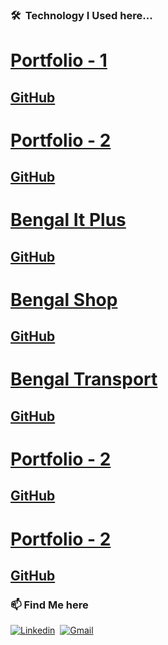 ### 🛠 &nbsp;Technology I Used here...

# [Portfolio - 1](https://sunjid-dev.web.app/) 
## [GitHub](https://github.com/sunjid-git/sunjid-hasan)

# [Portfolio - 2](https://sunjid-hasan.web.app/) 
## [GitHub](https://github.com/sunjid-git/sunjid-portfolio-website)

# [Bengal It Plus](https://bengal-it-plus.web.app/)
## [GitHub](https://github.com/sunjid-git/bengal-it-plus)

# [Bengal Shop](https://bengalshop-buy.web.app/home)
## [GitHub](https://github.com/sunjid-git/bengal-shop-client)

# [Bengal Transport](https://keen-lewin-28a3ed.netlify.app/)
## [GitHub](https://github.com/sunjid-git/bengal-transport)



# [Portfolio - 2](https://sunjid-git.github.io/weatherCheck/)
## [GitHub](https://github.com/sunjid-git/weatherCheck)

# [Portfolio - 2](https://0zr7cfqfmwk1zfncafdgig-on.drv.tw/Websites/www.surokkha-website.com/html/home.html)
## [GitHub](https://github.com/sunjid-git/covid-19-vaccine-website)








### 📫 Find Me here
[![Linkedin](https://img.shields.io/badge/-LinkedIn-05122A?style=flat&logo=Linkedin&logoColor=blue)](https://www.linkedin.com/in/sunjid-in/)&nbsp;
[![Gmail](https://img.shields.io/badge/-Gmail-05122A?style=flat&logo=Gmail&logoColor=red)](mailto:sunjid.info@gmail.com)&nbsp;
